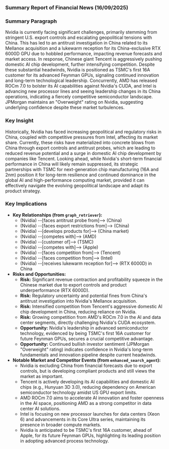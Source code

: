 ### Summary Report of Financial News (16/09/2025)

### Summary Paragraph
Nvidia is currently facing significant challenges, primarily stemming from stringent U.S. export controls and escalating geopolitical tensions with China. This has led to an antitrust investigation in China related to its Mellanox acquisition and a lukewarm reception for its China-exclusive RTX 6000D GPU due to hobbled performance, impacting revenue forecasts and market access. In response, Chinese giant Tencent is aggressively pushing domestic AI chip development, further intensifying competition. Despite these substantial headwinds, Nvidia is positioned as TSMC's first 16A customer for its advanced Feynman GPUs, signaling continued innovation and long-term technological leadership. Concurrently, AMD has released ROCm 7.0 to bolster its AI capabilities against Nvidia's CUDA, and Intel is advancing new processor lines and seeing leadership changes in its China operations, indicating a fiercely competitive semiconductor landscape. JPMorgan maintains an "Overweight" rating on Nvidia, suggesting underlying confidence despite these market turbulences.

### Key Insight
Historically, Nvidia has faced increasing geopolitical and regulatory risks in China, coupled with competitive pressures from Intel, affecting its market share. Currently, these risks have materialized into concrete blows from China through export controls and antitrust probes, which are leading to reduced revenue potential and a surge in domestic AI chip development by companies like Tencent. Looking ahead, while Nvidia's short-term financial performance in China will likely remain suppressed, its strategic partnerships with TSMC for next-generation chip manufacturing (16A and 2nm) position it for long-term resilience and continued dominance in the global AI and high-performance computing market, provided it can effectively navigate the evolving geopolitical landscape and adapt its product strategy.

### Key Implications
- **Key Relationships (from `graph_retriever`):**
    - (Nvidia) --[faces antitrust probe from]--> (China)
    - (Nvidia) --[faces export restrictions from]--> (China)
    - (Nvidia) --[develops products for]--> (China market)
    - (Nvidia) --[competes with]--> (AMD)
    - (Nvidia) --[customer of]--> (TSMC)
    - (Nvidia) --[competes with]--> (Apple)
    - (Nvidia) --[faces competition from]--> (Tencent)
    - (Nvidia) --[faces competition from]--> (Intel)
    - (Nvidia) --[receives lukewarm reception for]--> (RTX 6000D) in China
- **Risks and Opportunities:**
    - **Risk:** Significant revenue contraction and profitability squeeze in the Chinese market due to export controls and product underperformance (RTX 6000D).
    - **Risk:** Regulatory uncertainty and potential fines from China's antitrust investigation into Nvidia's Mellanox acquisition.
    - **Risk:** Intensified competition from Tencent's aggressive domestic AI chip development in China, reducing reliance on Nvidia.
    - **Risk:** Growing competition from AMD's ROCm 7.0 in the AI and data center segments, directly challenging Nvidia's CUDA ecosystem.
    - **Opportunity:** Nvidia's leadership in advanced semiconductor technology, evidenced by being TSMC's first 16A customer for future Feynman GPUs, secures a crucial competitive advantage.
    - **Opportunity:** Continued bullish investor sentiment (JPMorgan "Overweight" rating) indicates confidence in Nvidia's long-term fundamentals and innovation pipeline despite current headwinds.
- **Notable Market and Competitor Events (from `enhanced_search_agent`):**
    - Nvidia is excluding China from financial forecasts due to export controls, but is developing compliant products and still views the market as important.
    - Tencent is actively developing its AI capabilities and domestic AI chips (e.g., Hunyuan 3D 3.0), reducing dependency on American semiconductor technology amidst US GPU export limits.
    - AMD ROCm 7.0 aims to accelerate AI innovation and foster openness in the AI space, positioning AMD as a strong competitor in data center AI solutions.
    - Intel is focusing on new processor launches for data centers (Xeon 6) and advancements in its Core Ultra series, maintaining its presence in broader compute markets.
    - Nvidia is anticipated to be TSMC's first 16A customer, ahead of Apple, for its future Feynman GPUs, highlighting its leading position in adopting advanced process technology.